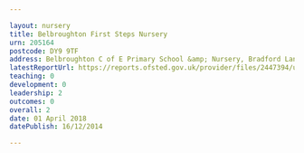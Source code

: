 ```yaml
---

layout: nursery
title: Belbroughton First Steps Nursery
urn: 205164
postcode: DY9 9TF
address: Belbroughton C of E Primary School &amp; Nursery, Bradford Lane, Belbroughton, STOURBRIDGE, West Midlands, DY9 9TF
latestReportUrl: https://reports.ofsted.gov.uk/provider/files/2447394/urn/205164.pdf
teaching: 0
development: 0
leadership: 2
outcomes: 0
overall: 2
date: 01 April 2018 
datePublish: 16/12/2014

---
```

